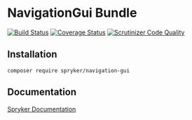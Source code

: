 # NavigationGui Bundle
[![Build Status](https://travis-ci.org/spryker/NavigationGui.svg)](https://travis-ci.org/spryker/NavigationGui)
[![Coverage Status](https://coveralls.io/repos/github/spryker/NavigationGui/badge.svg)](https://coveralls.io/github/spryker/NavigationGui)
[![Scrutinizer Code Quality](https://scrutinizer-ci.com/g/spryker/NavigationGui/badges/quality-score.png?b=master)](https://scrutinizer-ci.com/g/spryker/NavigationGui/?branch=master)

## Installation

```
composer require spryker/navigation-gui
```

## Documentation

[Spryker Documentation](http://spryker.github.io)
